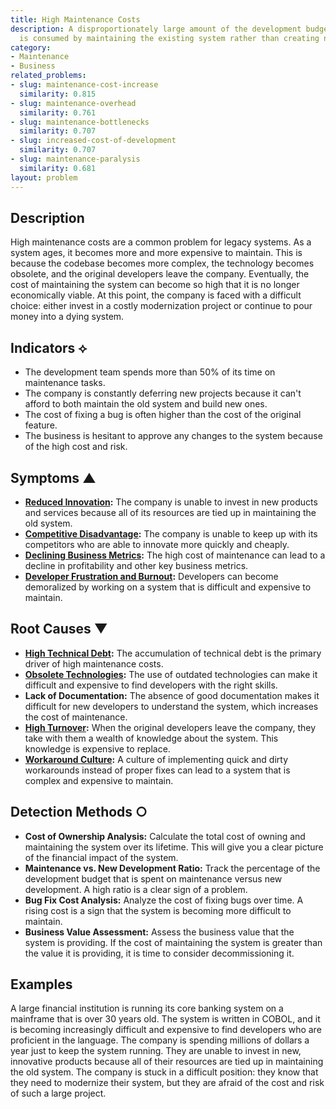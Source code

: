 ```yaml
---
title: High Maintenance Costs
description: A disproportionately large amount of the development budget and effort
  is consumed by maintaining the existing system rather than creating new value.
category:
- Maintenance
- Business
related_problems:
- slug: maintenance-cost-increase
  similarity: 0.815
- slug: maintenance-overhead
  similarity: 0.761
- slug: maintenance-bottlenecks
  similarity: 0.707
- slug: increased-cost-of-development
  similarity: 0.707
- slug: maintenance-paralysis
  similarity: 0.681
layout: problem
---
```


## Description
High maintenance costs are a common problem for legacy systems. As a system ages, it becomes more and more expensive to maintain. This is because the codebase becomes more complex, the technology becomes obsolete, and the original developers leave the company. Eventually, the cost of maintaining the system can become so high that it is no longer economically viable. At this point, the company is faced with a difficult choice: either invest in a costly modernization project or continue to pour money into a dying system.

## Indicators ⟡
- The development team spends more than 50% of its time on maintenance tasks.
- The company is constantly deferring new projects because it can't afford to both maintain the old system and build new ones.
- The cost of fixing a bug is often higher than the cost of the original feature.
- The business is hesitant to approve any changes to the system because of the high cost and risk.

## Symptoms ▲
- **[Reduced Innovation](reduced-innovation.md):** The company is unable to invest in new products and services because all of its resources are tied up in maintaining the old system.
- **[Competitive Disadvantage](competitive-disadvantage.md):** The company is unable to keep up with its competitors who are able to innovate more quickly and cheaply.
- **[Declining Business Metrics](declining-business-metrics.md):** The high cost of maintenance can lead to a decline in profitability and other key business metrics.
- **[Developer Frustration and Burnout](developer-frustration-and-burnout.md):** Developers can become demoralized by working on a system that is difficult and expensive to maintain.

## Root Causes ▼
- **[High Technical Debt](high-technical-debt.md):** The accumulation of technical debt is the primary driver of high maintenance costs.
- **[Obsolete Technologies](obsolete-technologies.md):** The use of outdated technologies can make it difficult and expensive to find developers with the right skills.
- **Lack of Documentation:** The absence of good documentation makes it difficult for new developers to understand the system, which increases the cost of maintenance.
- **[High Turnover](high-turnover.md):** When the original developers leave the company, they take with them a wealth of knowledge about the system. This knowledge is expensive to replace.
- **[Workaround Culture](workaround-culture.md):** A culture of implementing quick and dirty workarounds instead of proper fixes can lead to a system that is complex and expensive to maintain.

## Detection Methods ○
- **Cost of Ownership Analysis:** Calculate the total cost of owning and maintaining the system over its lifetime. This will give you a clear picture of the financial impact of the system.
- **Maintenance vs. New Development Ratio:** Track the percentage of the development budget that is spent on maintenance versus new development. A high ratio is a clear sign of a problem.
- **Bug Fix Cost Analysis:** Analyze the cost of fixing bugs over time. A rising cost is a sign that the system is becoming more difficult to maintain.
- **Business Value Assessment:** Assess the business value that the system is providing. If the cost of maintaining the system is greater than the value it is providing, it is time to consider decommissioning it.

## Examples
A large financial institution is running its core banking system on a mainframe that is over 30 years old. The system is written in COBOL, and it is becoming increasingly difficult and expensive to find developers who are proficient in the language. The company is spending millions of dollars a year just to keep the system running. They are unable to invest in new, innovative products because all of their resources are tied up in maintaining the old system. The company is stuck in a difficult position: they know that they need to modernize their system, but they are afraid of the cost and risk of such a large project.
